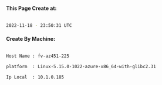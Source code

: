 
   
#### This Page Create at:

```bash

2022-11-18 - 23:50:31 UTC

```

#### Create By Machine:

```bash

Host Name : fv-az451-225

platform  : Linux-5.15.0-1022-azure-x86_64-with-glibc2.31

Ip Local  : 10.1.0.185

```

